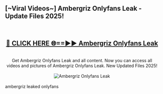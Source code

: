 <h2>[~Viral Videos~] Ambergriz Onlyfans Leak - Update Files 2025!</h2>
<br>
<div align="center">
<h2><a href="https://betterlinks.top/A2PfLJ" rel="nofollow">🔴 CLICK HERE 🌐==►► Ambergriz Onlyfans Leak</a></h2>
<br>
Get Ambergriz Onlyfans Leak and all content. Now you can access all videos and pictures of Ambergriz Onlyfans Leak. New Updated Files 2025!
<br>
<br>
<a href="https://betterlinks.top/A2PfLJ" rel="nofollow" data-target="animated-image.originalLink"><img src="https://i.ibb.co.com/WyWwxjT/player-gif2.gif" alt="Ambergriz Onlyfans Leak" style="max-width: 100%; display: inline-block;" data-target="animated-image.originalImage"></a>
</div>
<br>
ambergriz leaked onlyfans